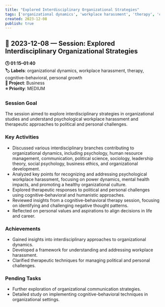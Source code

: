 ```yaml
---
title: "Explored Interdisciplinary Organizational Strategies"
tags: ['organizational dynamics', 'workplace harassment', 'therapy', 'cognitive-behavioral', 'personal growth']
created: 2023-12-08
publish: true
---
```


## 📅 2023-12-08 — Session: Explored Interdisciplinary Organizational Strategies

**🕒 01:15–01:40**  
**🏷️ Labels**: organizational dynamics, workplace harassment, therapy, cognitive-behavioral, personal growth  
**📂 Project**: Business  
**⭐ Priority**: MEDIUM  


### Session Goal
The session aimed to explore interdisciplinary strategies in organizational studies and understand psychological workplace harassment and therapeutic approaches to political and personal challenges.

### Key Activities
- Discussed various interdisciplinary branches contributing to organizational dynamics, including psychology, human resource management, communication, political science, sociology, leadership theory, social psychology, business ethics, and organizational development.
- Analyzed key points for recognizing and addressing psychological workplace harassment, focusing on power dynamics, mental health impacts, and promoting a healthy organizational culture.
- Explored therapeutic responses to political and personal challenges using cognitive-behavioral and humanistic approaches.
- Reviewed insights from a cognitive-behavioral therapy session, focusing on identifying and challenging negative thought patterns.
- Reflected on personal values and aspirations to align decisions in life and career.

### Achievements
- Gained insights into interdisciplinary approaches to organizational dynamics.
- Developed a framework for understanding and addressing workplace harassment.
- Clarified therapeutic techniques for managing political and personal challenges.

### Pending Tasks
- Further exploration of organizational communication strategies.
- Detailed study on implementing cognitive-behavioral techniques in organizational settings.
